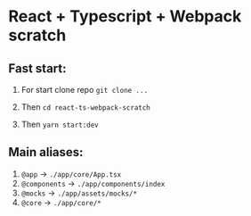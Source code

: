 # React + Typescript + Webpack scratch

## Fast start:

1. For start clone repo `git clone ...`

2. Then `cd react-ts-webpack-scratch`

3. Then `yarn start:dev`

## Main aliases:

1. `@app` -> `./app/core/App.tsx`
2. `@components` -> `./app/components/index`
3. `@mocks` -> `./app/assets/mocks/*`
4. `@core` -> `./app/core/*`
